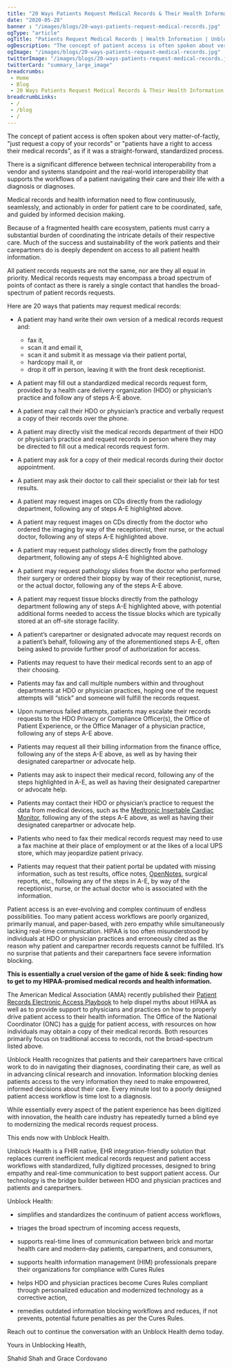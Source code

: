 ```yaml
--- 
title: "20 Ways Patients Request Medical Records & Their Health Information"
date: "2020-05-28"
banner : "/images/blogs/20-ways-patients-request-medical-records.jpg"
ogType: "article"
ogTitle: "Patients Request Medical Records | Health Information | Unblock"
ogDescription: "The concept of patient access is often spoken about very matter-of-factly, just request a copy of your records or patients have a right to access their medical records, as if it was a straight-forward, standardized process."
ogImage: "/images/blogs/20-ways-patients-request-medical-records.jpg"
twitterImage: "/images/blogs/20-ways-patients-request-medical-records.jpg"
twitterCard: "summary_large_image"
breadcrumbs:
 - Home
 - Blog
 - 20 Ways Patients Request Medical Records & Their Health Information
breadcrumbLinks:
 - / 
 - /blog
 - / 
---
```


The concept of patient access is often spoken about very matter-of-factly, "just request a copy of your records" or "patients have a right to access their medical records", as if it was a straight-forward, standardized process.

There is a significant difference between technical interoperability from a vendor and systems standpoint and the real-world interoperability that supports the workflows of a patient navigating their care and their life with a diagnosis or diagnoses. 

Medical records and health information need to flow continuously, seamlessly, and actionably in order for patient care to be coordinated, safe, and guided by informed decision making.

Because of a fragmented health care ecosystem, patients must carry a substantial burden of coordinating the intricate details of their respective care. Much of the success and sustainability of the work patients and their carepartners do is deeply dependent on access to all patient health information.

All patient records requests are not the same, nor are they all equal in priority. Medical records requests may encompass a broad spectrum of points of contact as there is rarely a single contact that handles the broad-spectrum of patient records requests.

Here are 20 ways that patients may request medical records:

 - A patient may hand write their own version of a medical records request and:
   - fax it,
   - scan it and email it,
   - scan it and submit it as message via their patient portal,
   - hardcopy mail it, or
   - drop it off in person, leaving it with the front desk receptionist.

 - A patient may fill out a standardized medical records request form, provided by a health care delivery organization (HDO) or physician’s practice and follow any of steps A-E above.

 - A patient may call their HDO or physician’s practice and verbally request a copy of their records over the phone.
 
 - A patient may directly visit the medical records department of their HDO or physician’s practice and request records in person where they may be directed to fill out a medical records request form.

 - A patient may ask for a copy of their medical records during their doctor appointment.

 - A patient may ask their doctor to call their specialist or their lab for test results.

 - A patient may request images on CDs directly from the radiology department, following any of steps A-E highlighted above.

 - A patient may request images on CDs directly from the doctor who ordered the imaging by way of the receptionist, their nurse, or the actual doctor, following any of steps A-E highlighted above. 

 - A patient may request pathology slides directly from the pathology department, following any of steps A-E highlighted above.

 - A patient may request pathology slides from the doctor who performed their surgery or ordered their biopsy by way of their receptionist, nurse, or the actual doctor, following any of the steps A-E above.

 - A patient may request tissue blocks directly from the pathology department following any of steps A-E highlighted above, with potential additional forms needed to access the tissue blocks which are typically stored at an off-site storage facility.
 - A patient’s carepartner or designated advocate may request records on a patient’s behalf, following any of the aforementioned steps A-E, often being asked to provide further proof of authorization for access.

 - Patients may request to have their medical records sent to an app of their choosing.

 - Patients may fax and call multiple numbers within and throughout departments at HDO or physician practices, hoping one of the request attempts will “stick” and someone will fulfill the records request.

 - Upon numerous failed attempts, patients may escalate their records requests to the HDO Privacy or Compliance Officer(s), the Office of Patient Experience, or the Office Manager of a physician practice, following any of steps A-E above.

 - Patients may request all their billing information from the finance office, following any of the steps A-E above, as well as by having their designated carepartner or advocate help.

 - Patients may ask to inspect their medical record, following any of the steps highlighted in A-E, as well as having their designated carepartner or advocate help.

 - Patients may contact their HDO or physician’s practice to request the data from medical devices, such as the <a href="https://www.medtronic.com/us-en/healthcare-professionals/products/cardiac-rhythm/cardiac-monitors/reveal-linq-icm.html" target="_blank">Medtronic Insertable Cardiac Monitor</a>, following any of the steps A-E above, as well as having their designated carepartner or advocate help.

 - Patients who need to fax their medical records request may need to use a fax machine at their place of employment or at the likes of a local UPS store, which may jeopardize patient privacy.

 - Patients may request that their patient portal be updated with missing information, such as test results, office notes, <a href="https://www.opennotes.org/" target="_blank">OpenNotes</a>, surgical reports, etc., following any of the steps in A-E, by way of the receptionist, nurse, or the actual doctor who is associated with the information. 



Patient access is an ever-evolving and complex continuum of endless possibilities. Too many patient access workflows are poorly organized, primarily manual, and paper-based, with zero empathy while simultaneously lacking real-time communication. HIPAA is too often misunderstood by individuals at HDO or physician practices and erroneously cited as the reason why patient and carepartner records requests cannot be fulfilled. It’s no surprise that patients and their carepartners face severe information blocking. 

**This is essentially a cruel version of the game of hide & seek: finding how to get to my HIPAA-promised medical records and health information.**

The American Medical Association (AMA) recently published their <a href="https://www.ama-assn.org/system/files/2020-02/patient-records-playbook.pdf" target="_blank">Patient Records Electronic Access Playbook</a> to help dispel myths about HIPAA as well as to provide support to physicians and practices on how to properly drive patient access to their health information. The Office of the National Coordinator (ONC) has a <a href="https://www.healthit.gov/how-to-get-your-health-record/" target="_blank">guide</a> for patient access, with resources on how individuals may obtain a copy of their medical records. Both resources primarily focus on traditional access to records, not the broad-spectrum listed above.

Unblock Health recognizes that patients and their carepartners have critical work to do in navigating their diagnoses, coordinating their care, as well as in advancing clinical research and innovation. Information blocking denies patients access to the very information they need to make empowered, informed decisions about their care. Every minute lost to a poorly designed patient access workflow is time lost to a diagnosis.

While essentially every aspect of the patient experience has been digitized with innovation, the health care industry has repeatedly turned a blind eye to modernizing the medical records request process.

This ends now with Unblock Health.

Unblock Health is a FHIR native, EHR integration-friendly solution that replaces current inefficient medical records request and patient access workflows with standardized, fully digitized processes, designed to bring empathy and real-time communication to best support patient access. Our technology is the bridge builder between HDO and physician practices and patients and carepartners.

Unblock Health:

 - simplifies and standardizes the continuum of patient access workflows, 

 - triages the broad spectrum of incoming access requests, 

 - supports real-time lines of communication between brick and mortar health care and modern-day patients, carepartners, and consumers, 

 - supports health information management (HIM) professionals prepare their organizations for compliance with Cures Rules

 - helps HDO and physician practices become Cures Rules compliant through personalized education and modernized technology as a corrective action,
 
 - remedies outdated information blocking workflows and reduces, if not prevents, potential future penalties as per the Cures Rules. 

Reach out to continue the conversation with an Unblock Health demo today.  


Yours in Unblocking Health, 

Shahid Shah and Grace Cordovano